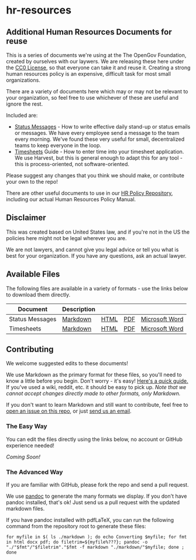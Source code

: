 # hr-resources
## Additional Human Resources Documents for reuse

This is a series of documents we're using at the The OpenGov Foundation, created by ourselves with our laywers. We are releasing these here under the [CC0 License](https://creativecommons.org/publicdomain/zero/1.0/), so that everyone can take it and reuse it.  Creating a strong human resources policy is an expensive, difficult task for most small organizations.

There are a variety of documents here which may or may not be relevant to your organization, so feel free to use whichever of these are useful and ignore the rest.

Included are:

* [Status Messages](./markdown/status-messages.md) - How to write effective daily stand-up or status emails or messages.  We have every employee send a message to the team every morning.  We've found these very useful for small, decentralized teams to keep everyone in the loop.
* [Timesheets](./markdown/timesheets.md) Guide - How to enter time into your timesheet application.  We use Harvest, but this is general enough to adapt this for any tool - this is process-oriented, not software-oriented.

Please suggest any changes that you think we should make, or contribute your own to the repo!

There are other useful documents to use in our [HR Policy Repository](https://github.com/opengovfoundation/hr-resources), including our actual Human Resources Policy Manual.


## Disclaimer
This was created based on United States law, and if you're not in the US the policies here might not be legal wherever you are.

We are not lawyers, and cannot give you legal advice or tell you what is best for your organization. If you have any questions, ask an actual lawyer.

## Available Files

The following files are available in a variety of formats - use the links below to download them directly.

Document | Description | | | |
--- | --- | --- | --- | --- |
Status Messages | [Markdown](https://rawgit.com/opengovfoundation/hr-manual/master/markdown/status-messages.md) | [HTML](https://rawgit.com/opengovfoundation/hr-manual/master/html/status-messages.html) | [PDF](https://rawgit.com/opengovfoundation/hr-manual/master/pdf/status-messages.pdf) | [Microsoft Word](https://rawgit.com/opengovfoundation/hr-manual/master/docx/status-messages.docx)
Timesheets | [Markdown](https://rawgit.com/opengovfoundation/hr-manual/master/markdown/timesheets.md) | [HTML](https://rawgit.com/opengovfoundation/hr-manual/master/html/timesheets.html) | [PDF](https://rawgit.com/opengovfoundation/hr-manual/master/pdf/timesheets.pdf) | [Microsoft Word](https://rawgit.com/opengovfoundation/hr-manual/master/docx/timesheets.docx)


## Contributing

We welcome suggested edits to these documents!

We use Markdown as the primary format for these files, so you'll need to know a little before you begin. Don't worry - it's easy!  [Here's a quick guide.](https://guides.github.com/features/mastering-markdown/) If you've used a wiki, reddit, etc. it should be easy to pick up.  *Note that we _cannot_ accept changes directly made to other formats, only Markdown.*

If you don't want to learn Markdown and still want to contribute, feel free to [open an issue on this repo](./issues), or just [send us an email](mailto:sayhello@opengovfoundation.org).

### The Easy Way ###
You can edit the files directly using the links below, no account or GitHub experience needed!

*Coming Soon!*

### The Advanced Way ###
If you are familiar with GitHub, please fork the repo and send a pull request.

We use [pandoc](http://pandoc.org/) to generate the many formats we display.  If you don't have pandoc installed, that's ok!  Just send us a pull request with the updated markdown files.

If you have pandoc installed with pdfLaTeX, you can run the following command from the repository root to generate these files:

    for myfile in $( ls ./markdown ); do echo Converting $myfile; for fmt in html docx pdf; do filetrim=${myfile%???}; pandoc -o "./"$fmt"/"$filetrim"."$fmt -f markdown "./markdown/"$myfile; done ; done


